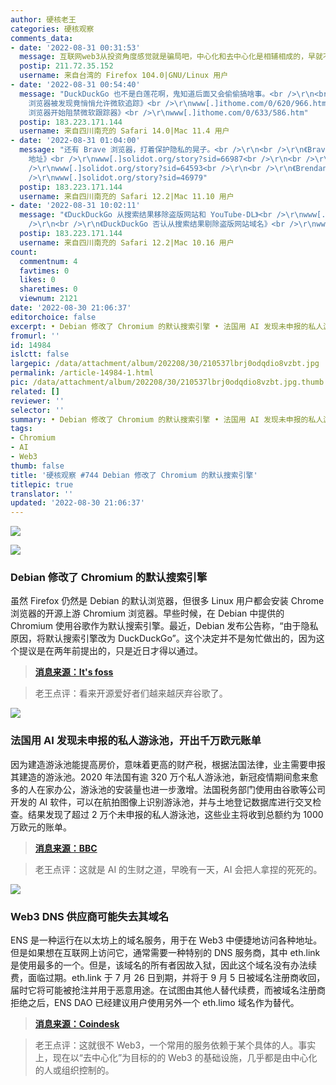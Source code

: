 ```yaml
---
author: 硬核老王
categories: 硬核观察
comments_data:
- date: '2022-08-31 00:31:53'
  message: 互联网web3从投资角度感觉就是骗局吧，中心化和去中心化是相辅相成的，早就不是什么一棒子打死的事情了
  postip: 211.72.35.152
  username: 来自台湾的 Firefox 104.0|GNU/Linux 用户
- date: '2022-08-31 00:54:40'
  message: "DuckDuckGo 也不是白莲花啊，鬼知道后面又会偷偷搞啥事。<br />\r\n<br />\r\n《标榜“隐私安全不追踪”，DuckDuckGo
    浏览器被发现竟悄悄允许微软追踪》<br />\r\nwww[.]ithome.com/0/620/966.htm<br />\r\n<br />\r\n《遭社区强烈反对后，DuckDuckGo
    浏览器开始阻禁微软跟踪器》<br />\r\nwww[.]ithome.com/0/633/586.htm"
  postip: 183.223.171.144
  username: 来自四川南充的 Safari 14.0|Mac 11.4 用户
- date: '2022-08-31 01:04:00'
  message: "还有 Brave 浏览器，打着保护隐私的晃子。<br />\r\n<br />\r\n《Brave 浏览器在 DNS 流量中会泄露 onion
    地址》<br />\r\nwww[.]solidot.org/story?sid=66987<br />\r\n<br />\r\n《Brave 劫持链接插入返利代码》<br
    />\r\nwww[.]solidot.org/story?sid=64593<br />\r\n<br />\r\n《Brendan Eich透露默认屏蔽广告的浏览器Brave，用自己的广告替代被屏蔽的广告》<br
    />\r\nwww[.]solidot.org/story?sid=46979"
  postip: 183.223.171.144
  username: 来自四川南充的 Safari 12.2|Mac 11.10 用户
- date: '2022-08-31 10:02:11'
  message: "《DuckDuckGo 从搜索结果移除盗版网站和 YouTube-DL》<br />\r\nwww[.]solidot.org/story?sid=71264<br
    />\r\n<br />\r\n《DuckDuckGo 否认从搜索结果剔除盗版网站域名》<br />\r\nwww[.]solidot.org/story?sid=71298"
  postip: 183.223.171.144
  username: 来自四川南充的 Safari 12.2|Mac 10.16 用户
count:
  commentnum: 4
  favtimes: 0
  likes: 0
  sharetimes: 0
  viewnum: 2121
date: '2022-08-30 21:06:37'
editorchoice: false
excerpt: • Debian 修改了 Chromium 的默认搜索引擎 • 法国用 AI 发现未申报的私人游泳池，开出千万欧元账单 • Web3 DNS 供应商可能失去其域名
fromurl: ''
id: 14984
islctt: false
largepic: /data/attachment/album/202208/30/210537lbrj0odqdio8vzbt.jpg
permalink: /article-14984-1.html
pic: /data/attachment/album/202208/30/210537lbrj0odqdio8vzbt.jpg.thumb.jpg
related: []
reviewer: ''
selector: ''
summary: • Debian 修改了 Chromium 的默认搜索引擎 • 法国用 AI 发现未申报的私人游泳池，开出千万欧元账单 • Web3 DNS 供应商可能失去其域名
tags:
- Chromium
- AI
- Web3
thumb: false
title: '硬核观察 #744 Debian 修改了 Chromium 的默认搜索引擎'
titlepic: true
translator: ''
updated: '2022-08-30 21:06:37'
---
```


![](/data/attachment/album/202208/30/210537lbrj0odqdio8vzbt.jpg)


![](/data/attachment/album/202208/30/210547z0xmxebl8i4u8euu.jpg)


### Debian 修改了 Chromium 的默认搜索引擎


虽然 Firefox 仍然是 Debian 的默认浏览器，但很多 Linux 用户都会安装 Chrome 浏览器的开源上游 Chromium 浏览器。早些时候，在 Debian 中提供的 Chromium 使用谷歌作为默认搜索引擎。最近，Debian 发布公告称，“由于隐私原因，将默认搜索引擎改为 DuckDuckGo”。这个决定并不是匆忙做出的，因为这个提议是在两年前提出的，只是近日才得以通过。



> 
> **[消息来源：It's foss](https://news.itsfoss.com/debian-duckduckgo-default-chromium/)**
> 
> 
> 



> 
> 老王点评：看来开源爱好者们越来越厌弃谷歌了。
> 
> 
> 


![](/data/attachment/album/202208/30/210557fzgwamyvx1f552vx.jpg)


### 法国用 AI 发现未申报的私人游泳池，开出千万欧元账单


因为建造游泳池能提高房价，意味着更高的财产税，根据法国法律，业主需要申报其建造的游泳池。2020 年法国有逾 320 万个私人游泳池，新冠疫情期间愈来愈多的人在家办公，游泳池的安装量也进一步激增。法国税务部门使用由谷歌等公司开发的 AI 软件，可以在航拍图像上识别游泳池，并与土地登记数据库进行交叉检查。结果发现了超过 2 万个未申报的私人游泳池，这些业主将收到总额约为 1000 万欧元的账单。



> 
> **[消息来源：BBC](https://www.bbc.com/news/world-europe-62717599)**
> 
> 
> 



> 
> 老王点评：这就是 AI 的生财之道，早晚有一天，AI 会把人拿捏的死死的。
> 
> 
> 


![](/data/attachment/album/202208/30/210614roqa0lqw4oq4llg0.jpg)


### Web3 DNS 供应商可能失去其域名


ENS 是一种运行在以太坊上的域名服务，用于在 Web3 中便捷地访问各种地址。但是如果想在互联网上访问它，通常需要一种特别的 DNS 服务商，其中 eth.link 是使用最多的一个。但是，该域名的所有者因故入狱，因此这个域名没有办法续费，面临过期。eth.link 于 7 月 26 日到期，并将于 9 月 5 日被域名注册商收回，届时它将可能被抢注并用于恶意用途。在试图由其他人替代续费，而被域名注册商拒绝之后，ENS DAO 已经建议用户使用另外一个 eth.limo 域名作为替代。



> 
> **[消息来源：Coindesk](https://www.coindesk.com/tech/2022/08/26/web3-domain-name-service-could-lose-its-web-address-because-programmer-who-can-renew-it-sits-in-jail/)**
> 
> 
> 



> 
> 老王点评：这就很不 Web3，一个常用的服务依赖于某个具体的人。事实上，现在以“去中心化”为目标的的 Web3 的基础设施，几乎都是由中心化的人或组织控制的。
> 
> 
>